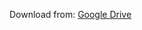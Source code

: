 Download from: 
<a href="https://drive.google.com/open?id=1-LBV6kRbCCtDYmLDh47I9CNFP_7onoWf">Google Drive</a>
